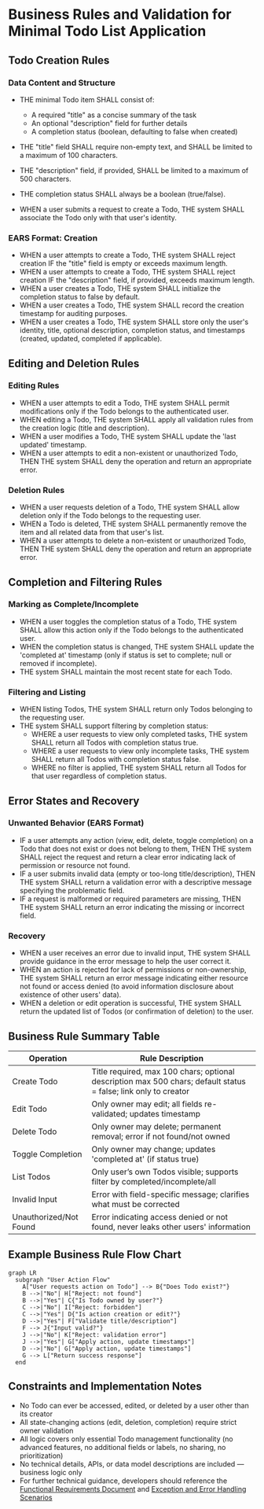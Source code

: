 # Business Rules and Validation for Minimal Todo List Application

## Todo Creation Rules

### Data Content and Structure
- THE minimal Todo item SHALL consist of:
  - A required "title" as a concise summary of the task
  - An optional "description" field for further details
  - A completion status (boolean, defaulting to false when created)

- THE "title" field SHALL require non-empty text, and SHALL be limited to a maximum of 100 characters.
- THE "description" field, if provided, SHALL be limited to a maximum of 500 characters.
- THE completion status SHALL always be a boolean (true/false).
- WHEN a user submits a request to create a Todo, THE system SHALL associate the Todo only with that user's identity.

### EARS Format: Creation
- WHEN a user attempts to create a Todo, THE system SHALL reject creation IF the "title" field is empty or exceeds maximum length.
- WHEN a user attempts to create a Todo, THE system SHALL reject creation IF the "description" field, if provided, exceeds maximum length.
- WHEN a user creates a Todo, THE system SHALL initialize the completion status to false by default.
- WHEN a user creates a Todo, THE system SHALL record the creation timestamp for auditing purposes.
- WHEN a user creates a Todo, THE system SHALL store only the user's identity, title, optional description, completion status, and timestamps (created, updated, completed if applicable).

## Editing and Deletion Rules

### Editing Rules
- WHEN a user attempts to edit a Todo, THE system SHALL permit modifications only if the Todo belongs to the authenticated user.
- WHEN editing a Todo, THE system SHALL apply all validation rules from the creation logic (title and description).
- WHEN a user modifies a Todo, THE system SHALL update the 'last updated' timestamp.
- WHEN a user attempts to edit a non-existent or unauthorized Todo, THEN THE system SHALL deny the operation and return an appropriate error.

### Deletion Rules
- WHEN a user requests deletion of a Todo, THE system SHALL allow deletion only if the Todo belongs to the requesting user.
- WHEN a Todo is deleted, THE system SHALL permanently remove the item and all related data from that user's list.
- WHEN a user attempts to delete a non-existent or unauthorized Todo, THEN THE system SHALL deny the operation and return an appropriate error.

## Completion and Filtering Rules

### Marking as Complete/Incomplete
- WHEN a user toggles the completion status of a Todo, THE system SHALL allow this action only if the Todo belongs to the authenticated user.
- WHEN the completion status is changed, THE system SHALL update the 'completed at' timestamp (only if status is set to complete; null or removed if incomplete).
- THE system SHALL maintain the most recent state for each Todo.

### Filtering and Listing
- WHEN listing Todos, THE system SHALL return only Todos belonging to the requesting user.
- THE system SHALL support filtering by completion status:
  - WHERE a user requests to view only completed tasks, THE system SHALL return all Todos with completion status true.
  - WHERE a user requests to view only incomplete tasks, THE system SHALL return all Todos with completion status false.
  - WHERE no filter is applied, THE system SHALL return all Todos for that user regardless of completion status.

## Error States and Recovery

### Unwanted Behavior (EARS Format)
- IF a user attempts any action (view, edit, delete, toggle completion) on a Todo that does not exist or does not belong to them, THEN THE system SHALL reject the request and return a clear error indicating lack of permission or resource not found.
- IF a user submits invalid data (empty or too-long title/description), THEN THE system SHALL return a validation error with a descriptive message specifying the problematic field.
- IF a request is malformed or required parameters are missing, THEN THE system SHALL return an error indicating the missing or incorrect field.

### Recovery
- WHEN a user receives an error due to invalid input, THE system SHALL provide guidance in the error message to help the user correct it.
- WHEN an action is rejected for lack of permissions or non-ownership, THE system SHALL return an error message indicating either resource not found or access denied (to avoid information disclosure about existence of other users' data).
- WHEN a deletion or edit operation is successful, THE system SHALL return the updated list of Todos (or confirmation of deletion) to the user.

## Business Rule Summary Table

| Operation                | Rule Description                                                                                                                                   |
|--------------------------|----------------------------------------------------------------------------------------------------------------------------------------------------|
| Create Todo              | Title required, max 100 chars; optional description max 500 chars; default status = false; link only to creator                                      |
| Edit Todo                | Only owner may edit; all fields re-validated; updates timestamp                                                                                     |
| Delete Todo              | Only owner may delete; permanent removal; error if not found/not owned                                                                              |
| Toggle Completion        | Only owner may change; updates 'completed at' (if status true)                                                                                      |
| List Todos               | Only user’s own Todos visible; supports filter by completed/incomplete/all                                                                          |
| Invalid Input            | Error with field-specific message; clarifies what must be corrected                                                                                |
| Unauthorized/Not Found   | Error indicating access denied or not found, never leaks other users' information                                                                   |

## Example Business Rule Flow Chart

```mermaid
graph LR
  subgraph "User Action Flow"
    A["User requests action on Todo"] --> B{"Does Todo exist?"}
    B -->|"No"| H["Reject: not found"]
    B -->|"Yes"| C{"Is Todo owned by user?"}
    C -->|"No"| I["Reject: forbidden"]
    C -->|"Yes"| D{"Is action creation or edit?"}
    D -->|"Yes"| F["Validate title/description"]
    F --> J{"Input valid?"}
    J -->|"No"| K["Reject: validation error"]
    J -->|"Yes"| G["Apply action, update timestamps"]
    D -->|"No"| G["Apply action, update timestamps"]
    G --> L["Return success response"]
  end
```

## Constraints and Implementation Notes
- No Todo can ever be accessed, edited, or deleted by a user other than its creator
- All state-changing actions (edit, deletion, completion) require strict owner validation
- All logic covers only essential Todo management functionality (no advanced features, no additional fields or labels, no sharing, no prioritization)
- No technical details, APIs, or data model descriptions are included — business logic only
- For further technical guidance, developers should reference the [Functional Requirements Document](./05-functional-requirements.md) and [Exception and Error Handling Scenarios](./08-exception-handling-and-error-scenarios.md)
